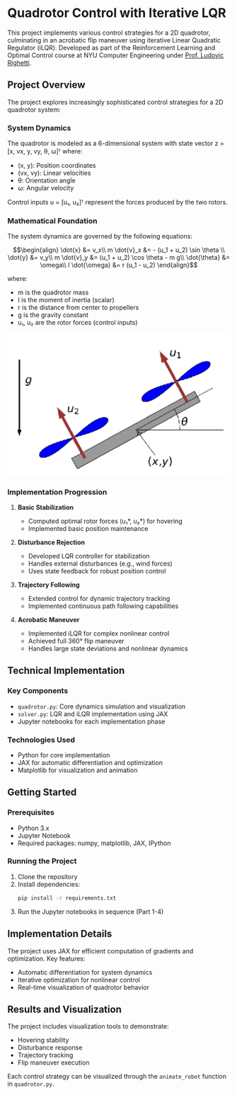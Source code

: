 # Quadrotor Control with Iterative LQR

This project implements various control strategies for a 2D quadrotor, culminating in an acrobatic flip maneuver using iterative Linear Quadratic Regulator (iLQR). Developed as part of the Reinforcement Learning and Optimal Control course at NYU Computer Engineering under [Prof. Ludovic Righetti](https://engineering.nyu.edu/faculty/ludovic-righetti).

## Project Overview

The project explores increasingly sophisticated control strategies for a 2D quadrotor system:

### System Dynamics

The quadrotor is modeled as a 6-dimensional system with state vector z = [x, vx, y, vy, θ, ω]ᵀ where:
- (x, y): Position coordinates
- (vx, vy): Linear velocities
- θ: Orientation angle
- ω: Angular velocity

Control inputs u = [u₁, u₂]ᵀ represent the forces produced by the two rotors.

### Mathematical Foundation

The system dynamics are governed by the following equations:

$$\begin{align} 
\dot{x} &= v_x\\
m \dot{v}_x &= - (u_1 + u_2) \sin \theta \\ 
\dot{y} &= v_y\\
m \dot{v}_y &= (u_1 + u_2) \cos \theta  - m g\\
\dot{\theta} &= \omega\\
I \dot{\omega} &= r (u_1 - u_2)
\end{align}$$

where:
- m is the quadrotor mass
- I is the moment of inertia (scalar)
- r is the distance from center to propellers
- g is the gravity constant
- u₁, u₂ are the rotor forces (control inputs)

<img src="assets/quadrotor.png" width="700">

### Implementation Progression

1. **Basic Stabilization**
   - Computed optimal rotor forces (u₁*, u₂*) for hovering
   - Implemented basic position maintenance

2. **Disturbance Rejection**
   - Developed LQR controller for stabilization
   - Handles external disturbances (e.g., wind forces)
   - Uses state feedback for robust position control

3. **Trajectory Following**
   - Extended control for dynamic trajectory tracking
   - Implemented continuous path following capabilities

4. **Acrobatic Maneuver**
   - Implemented iLQR for complex nonlinear control
   - Achieved full 360° flip maneuver
   - Handles large state deviations and nonlinear dynamics

## Technical Implementation

### Key Components
- `quadrotor.py`: Core dynamics simulation and visualization
- `solver.py`: LQR and iLQR implementation using JAX
- Jupyter notebooks for each implementation phase

### Technologies Used
- Python for core implementation
- JAX for automatic differentiation and optimization
- Matplotlib for visualization and animation

## Getting Started

### Prerequisites
- Python 3.x
- Jupyter Notebook
- Required packages: numpy, matplotlib, JAX, IPython

### Running the Project
1. Clone the repository
2. Install dependencies:
   ```bash
   pip install -r requirements.txt
   ```
3. Run the Jupyter notebooks in sequence (Part 1-4)

## Implementation Details

The project uses JAX for efficient computation of gradients and optimization. Key features:
- Automatic differentiation for system dynamics
- Iterative optimization for nonlinear control
- Real-time visualization of quadrotor behavior

## Results and Visualization

The project includes visualization tools to demonstrate:
- Hovering stability
- Disturbance response
- Trajectory tracking
- Flip maneuver execution

Each control strategy can be visualized through the `animate_robot` function in `quadrotor.py`.
